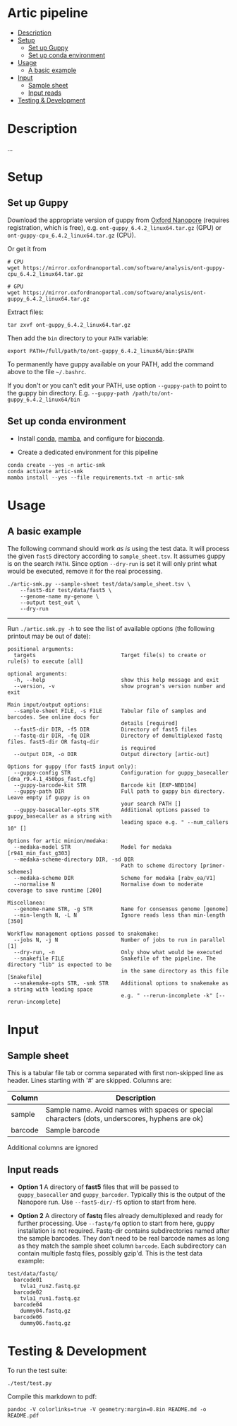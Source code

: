 # Artic pipeline 

<!-- vim-markdown-toc GFM -->

* [Description](#description)
* [Setup](#setup)
    * [Set up Guppy](#set-up-guppy)
    * [Set up conda environment](#set-up-conda-environment)
* [Usage](#usage)
    * [A basic example](#a-basic-example)
* [Input](#input)
    * [Sample sheet](#sample-sheet)
    * [Input reads](#input-reads)
* [Testing & Development](#testing--development)

<!-- vim-markdown-toc -->

# Description

...

# Setup

## Set up Guppy

Download the appropriate version of guppy from [Oxford
Nanopore](https://community.nanoporetech.com/downloads) (requires registration,
which is free), e.g. `ont-guppy_6.4.2_linux64.tar.gz` (GPU) or
`ont-guppy-cpu_6.4.2_linux64.tar.gz` (CPU). 

Or get it from 

```
# CPU
wget https://mirror.oxfordnanoportal.com/software/analysis/ont-guppy-cpu_6.4.2_linux64.tar.gz

# GPU
wget https://mirror.oxfordnanoportal.com/software/analysis/ont-guppy_6.4.2_linux64.tar.gz
```

Extract files: 

```
tar zxvf ont-guppy_6.4.2_linux64.tar.gz
```

Then add the `bin` directory to your `PATH` variable:

```
export PATH=/full/path/to/ont-guppy_6.4.2_linux64/bin:$PATH
```

To permanently have guppy available on your PATH, add the command above to the
file `~/.bashrc`.

If you don't or you can't edit your PATH, use option `--guppy-path` to point to
the guppy bin directory. E.g. `--guppy-path
/path/to/ont-guppy_6.4.2_linux64/bin`

## Set up conda environment

* Install
[conda](https://docs.conda.io/projects/conda/en/latest/user-guide/install/index.html),
[mamba](https://github.com/mamba-org/mamba), and configure for
[bioconda](https://bioconda.github.io/).

* Create a dedicated environment for this pipeline

```
conda create --yes -n artic-smk
conda activate artic-smk
mamba install --yes --file requirements.txt -n artic-smk
```

# Usage

## A basic example

The following command should work *as is* using the test data.  It will process
the given `fast5` directory according to `sample_sheet.tsv`. It assumes guppy
is on the search `PATH`. Since option `--dry-run` is set it will only print
what would be executed, remove it for the real processing.

```
./artic-smk.py --sample-sheet test/data/sample_sheet.tsv \
    --fast5-dir test/data/fast5 \
    --genome-name my-genome \
    --output test_out \
    --dry-run
```

----

Run `./artic.smk.py -h` to see the list of available options (the following
printout may be out of date):

```
positional arguments:
  targets                           Target file(s) to create or rule(s) to execute [all]

optional arguments:
  -h, --help                        show this help message and exit
  --version, -v                     show program's version number and exit

Main input/output options:
  --sample-sheet FILE, -s FILE      Tabular file of samples and barcodes. See online docs for
                                    details [required]
  --fast5-dir DIR, -f5 DIR          Directory of fast5 files
  --fastq-dir DIR, -fq DIR          Directory of demultiplexed fastq files. fast5-dir OR fastq-dir
                                    is required
  --output DIR, -o DIR              Output directory [artic-out]

Options for guppy (for fast5 input only):
  --guppy-config STR                Configuration for guppy_basecaller [dna_r9.4.1_450bps_fast.cfg]
  --guppy-barcode-kit STR           Barcode kit [EXP-NBD104]
  --guppy-path DIR                  Full path to guppy bin directory. Leave empty if guppy is on
                                    your search PATH []
  --guppy-basecaller-opts STR       Additional options passed to guppy_basecaller as a string with
                                    leading space e.g. " --num_callers 10" []

Options for artic minion/medaka:
  --medaka-model STR                Model for medaka [r941_min_fast_g303]
  --medaka-scheme-directory DIR, -sd DIR
                                    Path to scheme directory [primer-schemes]
  --medaka-scheme DIR               Scheme for medaka [rabv_ea/V1]
  --normalise N                     Normalise down to moderate coverage to save runtime [200]

Miscellanea:
  --genome-name STR, -g STR         Name for consensus genome [genome]
  --min-length N, -L N              Ignore reads less than min-length [350]

Workflow management options passed to snakemake:
  --jobs N, -j N                    Number of jobs to run in parallel [1]
  --dry-run, -n                     Only show what would be executed
  --snakefile FILE                  Snakefile of the pipeline. The directory "lib" is expected to be
                                    in the same directory as this file [Snakefile]
  --snakemake-opts STR, -smk STR    Additional options to snakemake as a string with leading space
                                    e.g. " --rerun-incomplete -k" [--rerun-incomplete]
```

# Input

## Sample sheet

This is a tabular file tab or comma separated with first non-skipped line as
header. Lines starting with '#' are skipped. Columns are:

Column | Description
-------|------------
sample | Sample name. Avoid names with spaces or special characters (dots, underscores, hyphens are ok)
barcode | Sample barcode 

Additional columns are ignored

## Input reads

* **Option 1** A directory of **fast5** files that will be passed to
  `guppy_basecaller` and `guppy_barcoder`. Typically this is the output of the
  Nanopore run. Use `--fast5-dir/-f5` option to start from here.

* **Option 2** A directory of **fastq** files already demultiplexed and ready
  for further processing. Use `--fastq/fq` option to start from here, guppy
  installation is not required. Fastq-dir contains subdirectories named after the
  sample barcodes. They don't need to be real barcode names as long as they
  match the sample sheet column `barcode`. Each subdirectory can contain
  multiple fastq files, possibly gzip'd. This is the test data example:

```
test/data/fastq/
  barcode01
    tvla1_run2.fastq.gz
  barcode02
    tvla1_run1.fastq.gz
  barcode04
    dummy04.fastq.gz
  barcode06
    dummy06.fastq.gz
```


# Testing & Development

To run the test suite:

```
./test/test.py
```

Compile this markdown to pdf:

```
pandoc -V colorlinks=true -V geometry:margin=0.8in README.md -o README.pdf
```
